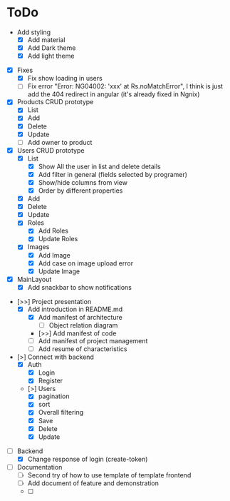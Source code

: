 # ToDo

- Add styling
  - [X] Add material
  - [X] Add Dark theme
  - [X] Add light theme

- [X] Fixes
  - [X] Fix show loading in users
  - [ ] Fix error "Error: NG04002: 'xxx' at Rs.noMatchError", I think is just add the 404 redirect in angular (it's already fixed in Ngnix)

- [X] Products CRUD prototype
  - [X] List
  - [X] Add
  - [X] Delete
  - [X] Update
  - [ ] Add owner to product

- [X] Users CRUD prototype
  - [X] List
    - [X] Show All the user in list and delete details
    - [X] Add filter in general (fields selected by programer)
    - [X] Show/hide columns from view
    - [X] Order by different properties
  - [X] Add
  - [X] Delete
  - [X] Update
  - [X] Roles
    - [X] Add Roles
    - [X] Update Roles
  - [X] Images
    - [X] Add Image
    - [X] Add case on image upload error
    - [X] Update Image

- [X] MainLayout
  - [X] Add snackbar to show notifications

- [>>] Project presentation
  - [X] Add introduction in README.md
    - [X] Add manifest of architecture
      - [ ] Object relation diagram
    - [>>] Add manifest of code
    - [ ] Add manifest of project management
    - [ ] Add resume of characteristics

- [>] Connect with backend
  - [X] Auth
    - [X] Login
    - [X] Register
  - [>] Users
    - [X] pagination
    - [X] sort
    - [X] Overall filtering
    - [X] Save
    - [X] Delete
    - [X] Update

- [ ] Backend
  - [X] Change response of login (create-token)

- [ ] Documentation
  - [ ] Second try of how to use template of template frontend
  - [ ] Add document of feature and demonstration
  - [ ] 

